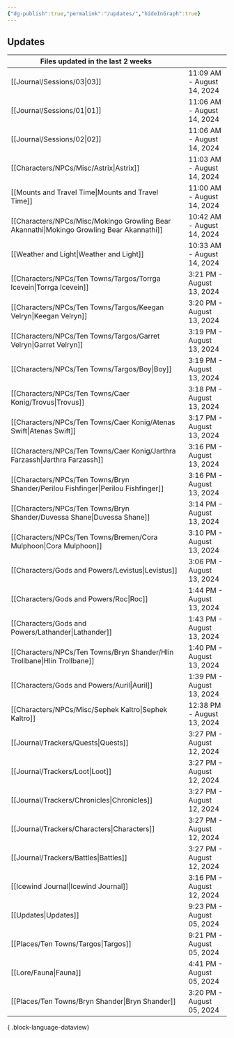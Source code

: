 ```yaml
---
{"dg-publish":true,"permalink":"/updates/","hideInGraph":true}
---
```




## Updates
| Files updated in the last 2 weeks                                                            |                            |
| -------------------------------------------------------------------------------------------- | -------------------------- |
| [[Journal/Sessions/03\|03]]                                                               | 11:09 AM - August 14, 2024 |
| [[Journal/Sessions/01\|01]]                                                               | 11:06 AM - August 14, 2024 |
| [[Journal/Sessions/02\|02]]                                                               | 11:06 AM - August 14, 2024 |
| [[Characters/NPCs/Misc/Astrix\|Astrix]]                                                   | 11:03 AM - August 14, 2024 |
| [[Mounts and Travel Time\|Mounts and Travel Time]]                                        | 11:00 AM - August 14, 2024 |
| [[Characters/NPCs/Misc/Mokingo Growling Bear Akannathi\|Mokingo Growling Bear Akannathi]] | 10:42 AM - August 14, 2024 |
| [[Weather and Light\|Weather and Light]]                                                  | 10:33 AM - August 14, 2024 |
| [[Characters/NPCs/Ten Towns/Targos/Torrga Icevein\|Torrga Icevein]]                       | 3:21 PM - August 13, 2024  |
| [[Characters/NPCs/Ten Towns/Targos/Keegan Velryn\|Keegan Velryn]]                         | 3:20 PM - August 13, 2024  |
| [[Characters/NPCs/Ten Towns/Targos/Garret Velryn\|Garret Velryn]]                         | 3:19 PM - August 13, 2024  |
| [[Characters/NPCs/Ten Towns/Targos/Boy\|Boy]]                                             | 3:19 PM - August 13, 2024  |
| [[Characters/NPCs/Ten Towns/Caer Konig/Trovus\|Trovus]]                                   | 3:18 PM - August 13, 2024  |
| [[Characters/NPCs/Ten Towns/Caer Konig/Atenas Swift\|Atenas Swift]]                       | 3:17 PM - August 13, 2024  |
| [[Characters/NPCs/Ten Towns/Caer Konig/Jarthra Farzassh\|Jarthra Farzassh]]               | 3:16 PM - August 13, 2024  |
| [[Characters/NPCs/Ten Towns/Bryn Shander/Perilou  Fishfinger\|Perilou  Fishfinger]]       | 3:16 PM - August 13, 2024  |
| [[Characters/NPCs/Ten Towns/Bryn Shander/Duvessa Shane\|Duvessa Shane]]                   | 3:14 PM - August 13, 2024  |
| [[Characters/NPCs/Ten Towns/Bremen/Cora Mulphoon\|Cora Mulphoon]]                         | 3:10 PM - August 13, 2024  |
| [[Characters/Gods and Powers/Levistus\|Levistus]]                                         | 3:06 PM - August 13, 2024  |
| [[Characters/Gods and Powers/Roc\|Roc]]                                                   | 1:44 PM - August 13, 2024  |
| [[Characters/Gods and Powers/Lathander\|Lathander]]                                       | 1:43 PM - August 13, 2024  |
| [[Characters/NPCs/Ten Towns/Bryn Shander/Hlin Trollbane\|Hlin Trollbane]]                 | 1:40 PM - August 13, 2024  |
| [[Characters/Gods and Powers/Auril\|Auril]]                                               | 1:39 PM - August 13, 2024  |
| [[Characters/NPCs/Misc/Sephek Kaltro\|Sephek Kaltro]]                                     | 12:38 PM - August 13, 2024 |
| [[Journal/Trackers/Quests\|Quests]]                                                       | 3:27 PM - August 12, 2024  |
| [[Journal/Trackers/Loot\|Loot]]                                                           | 3:27 PM - August 12, 2024  |
| [[Journal/Trackers/Chronicles\|Chronicles]]                                               | 3:27 PM - August 12, 2024  |
| [[Journal/Trackers/Characters\|Characters]]                                               | 3:27 PM - August 12, 2024  |
| [[Journal/Trackers/Battles\|Battles]]                                                     | 3:27 PM - August 12, 2024  |
| [[Icewind Journal\|Icewind Journal]]                                                      | 3:16 PM - August 12, 2024  |
| [[Updates\|Updates]]                                                                      | 9:23 PM - August 05, 2024  |
| [[Places/Ten Towns/Targos\|Targos]]                                                       | 9:21 PM - August 05, 2024  |
| [[Lore/Fauna\|Fauna]]                                                                     | 4:41 PM - August 05, 2024  |
| [[Places/Ten Towns/Bryn Shander\|Bryn Shander]]                                           | 3:20 PM - August 05, 2024  |

{ .block-language-dataview}

